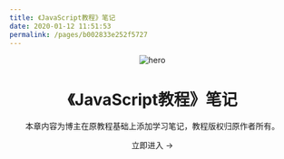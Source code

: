 ```yaml
---
title: 《JavaScript教程》笔记
date: 2020-01-12 11:51:53
permalink: /pages/b002833e252f5727
---
```

<main aria-labelledby="main-title" class="home">
  <header class="hero">
    <img src="https://cdn.jsdelivr.net/gh/xugaoyi/image_store/blog/20200112120340.png" alt="hero">
    <h1 id="main-title">《JavaScript教程》笔记</h1>
    <p class="description">本章内容为博主在原教程基础上添加学习笔记，教程版权归原作者所有。</p>
    <p class="action">
      <router-link to="/pages/0796ba76b4b55368/" class="nav-link action-button">立即进入 →</router-link>
    </p>
  </header>
  <div class="custom content default"></div>
</main>
